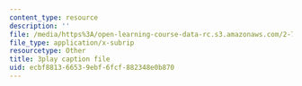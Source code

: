 ```yaml
---
content_type: resource
description: ''
file: /media/https%3A/open-learning-course-data-rc.s3.amazonaws.com/2-71-optics-spring-2009/ecbf881366539ebf6fcf882348e0b870_u6GbFCWIH_0.srt
file_type: application/x-subrip
resourcetype: Other
title: 3play caption file
uid: ecbf8813-6653-9ebf-6fcf-882348e0b870
---
```

